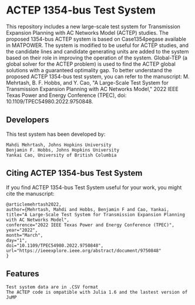 # ACTEP 1354-bus Test System
This repository includes a new large-scale test system for Transmission Expansion Planning with AC Networks Model (ACTEP) studies. The proposed 1354-bus ACTEP system is based on Case1354pegase available in MATPOWER. The system is modified to be useful for ACTEP studies, and the candidate lines and candidate generating units are added to the system based on their role in improving the operation of the system. Global-TEP (a global solver for the ACTEP problem) is used to find the ACTEP global solutions with a guaranteed optimality gap.
To better understand the proposed ACTEP 1354-bus test system, you can refer to the manuscript: M. Mehrtash, B. F. Hobbs, and Y. Cao, "A Large-Scale Test System for Transmission Expansion Planning with AC Networks Model," 2022 IEEE Texas Power and Energy Conference (TPEC), doi: 10.1109/TPEC54980.2022.9750848.

## Developers
This test system has been developed by:
    
    Mahdi Mehrtash, Johns Hopkins University
    Benjamin F. Hobbs, Johns Hopkins University
    Yankai Cao, University of British Columbia
    
## Citing ACTEP 1354-bus Test System
If you find ACTEP 1354-bus Test System useful for your work, you might cite the manuscript:

    @articlemehrtash2022,
    author={Mehrtash, Mahdi and Hobbs, Benjamin F and Cao, Yankai,
    title="A Large-Scale Test System for Transmission Expansion Planning with AC Networks Model",
    conference="2022 IEEE Texas Power and Energy Conference (TPEC)",
    year="2022",
    month="March",
    day="1",
    doi="10.1109/TPEC54980.2022.9750848",
    url="https://ieeexplore.ieee.org/abstract/document/9750848"
    }

## Features
    Test system data are in .CSV format
    The ACTEP code is ompatible with Julia 1.6 and the lastest version of JuMP
